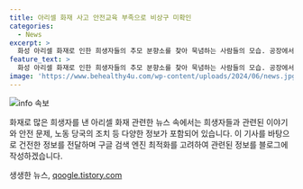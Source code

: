 ```yaml
---
title: 아리셀 화재 사고 안전교육 부족으로 비상구 미확인
categories:
  - News
excerpt: >
  화성 아리셀 화재로 인한 희생자들의 추모 분향소를 찾아 묵념하는 사람들의 모습. 공장에서 일한 작업자는 안전교육을 받지 못했다고 주장하며 불법 파견 의혹이 제기되고 있다. 피해자의 동료는 안타까워서 말이 안 나온다며 안전교육을 받지 못했다고 주장했다. 관련 당국은 불법 파견 의혹에 대한 수사에 착수했으며, 이에 관련된 피의자들을 조사할 방침이다. (150자)
feature_text: >
  화성 아리셀 화재로 인한 희생자들의 추모 분향소를 찾아 묵념하는 사람들의 모습. 공장에서 일한 작업자는 안전교육을 받지 못했다고 주장하며 불법 파견 의혹이 제기되고 있다. 피해자의 동료는 안타까워서 말이 안 나온다며 안전교육을 받지 못했다고 주장했다. 관련 당국은 불법 파견 의혹에 대한 수사에 착수했으며, 이에 관련된 피의자들을 조사할 방침이다. (150자)
image: 'https://www.behealthy4u.com/wp-content/uploads/2024/06/news.jpg'
---
```


<p><img src="https://www.behealthy4u.com/wp-content/uploads/2024/06/news.jpg" alt="info 속보" /></p>

<p>화재로 많은 희생자를 낸 아리셀 화재 관련한 뉴스 속에서는 희생자들과 관련된 이야기와 안전 문제, 노동 당국의 조치 등 다양한 정보가 포함되어 있습니다. 이 기사를 바탕으로 건전한 정보를 전달하며 구글 검색 엔진 최적화를 고려하여 관련된 정보를 블로그에 작성하겠습니다.</p>
생생한 뉴스, <a href="https://qoogle.tistory.com" rel="dofollow">qoogle.tistory.com</a>


